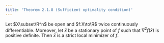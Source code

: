 ```yaml
---
title: 'Theorem 2.1.8 (Sufficient optimality condition)'
---
```


Let $X\subset\R^n$ be open and $f:X\to\R$ twice continuously
differentiable. Moreover, let $\bar x$ be a stationary point of $f$
such that $\nabla^2f(\bar x)$ is positive definite. Then $\bar x$ is a
strict local minimizer of $f$.
